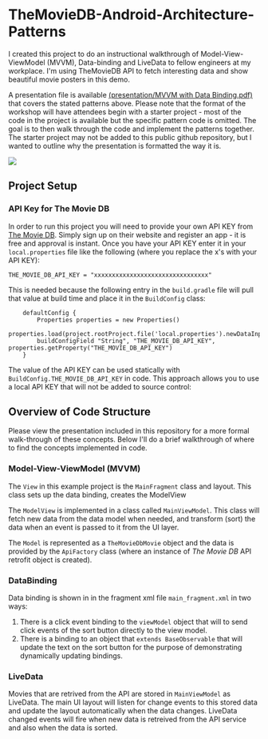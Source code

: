 # TheMovieDB-Android-Architecture-Patterns
I created this project to do an instructional walkthrough of Model-View-ViewModel (MVVM), Data-binding and LiveData to fellow engineers at my workplace. I'm using TheMovieDB API to fetch interesting data and show beautiful movie posters in this demo.

A presentation file is available [(presentation/MVVM with Data Binding.pdf)](https://github.com/jeffcardillo/TheMovieDB-Android-Architecture-Patterns/blob/master/presentation/MVVM%20with%20Data%20Binding.pdf) that covers the stated patterns above. Please note that the format of the workshop will have attendees begin with a starter project - most of the code in the project is available but the specific pattern code is omitted. The goal is to then walk through the code and implement the patterns together. The starter project may not be added to this public github repository, but I wanted to outline why the presentation is formatted the way it is.

![](presentation/TheMovieDb_example.gif)

## Project Setup

### API Key for The Movie DB
In order to run this project you will need to provide your own API KEY from [The Movie DB](https://www.themoviedb.org/). Simply sign up on their website and register an app - it is free and approval is instant. Once you have your API KEY enter it in your `local.properties` file like the following (where you replace the x's with your API KEY):

```
THE_MOVIE_DB_API_KEY = "xxxxxxxxxxxxxxxxxxxxxxxxxxxxxxxx"
```

This is needed because the following entry in the `build.gradle` file will pull that value at build time and place it in the `BuildConfig` class:

```
    defaultConfig {
        Properties properties = new Properties()
        properties.load(project.rootProject.file('local.properties').newDataInputStream())
        buildConfigField "String", "THE_MOVIE_DB_API_KEY", properties.getProperty("THE_MOVIE_DB_API_KEY")
    }
```
 The value of the API KEY can be used statically with `BuildConfig.THE_MOVIE_DB_API_KEY` in code. This approach allows you to use a local API KEY that will not be added to source control:
 

## Overview of Code Structure

Please view the presentation included in this repository for a more formal walk-through of these concepts. Below I'll do a brief walkthrough of where to find the concepts implemented in code.

### Model-View-ViewModel (MVVM)
The `View` in this example project is the `MainFragment` class and layout. This class sets up the data binding, creates the ModelView

The `ModelView` is implemented in a class called `MainViewModel`. This class will fetch new data from the data model when needed, and transform (sort) the data when an event is passed to it from the UI layer.

The `Model` is represented as a `TheMovieDbMovie` object and the data is provided by the `ApiFactory` class (where an instance of _The Movie DB_ API retrofit object is created).

### DataBinding

Data binding is shown in in the fragment xml file `main_fragment.xml` in two ways: 

1. There is a click event binding to the `viewModel` object that will to send click events of the sort button directly to the view model. 
1. There is a binding to an object that `extends BaseObservable` that will update the text on the sort button for the purpose of demonstrating dynamically updating bindings.

### LiveData

Movies that are retrived from the API are stored in `MainViewModel` as LiveData. The main UI layout will listen for change events to this stored data and update the layout automatically when the data changes. LiveData changed events will fire when new data is retreived from the API service and also when the data is sorted.